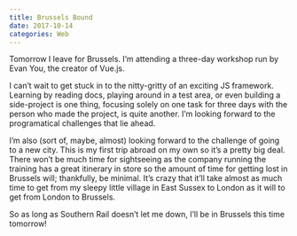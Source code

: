 ```yaml
---
title: Brussels Bound
date: 2017-10-14
categories: Web
---
```


Tomorrow I leave for Brussels. I’m attending a three-day workshop run by Evan You, the creator of Vue.js.

I can’t wait to get stuck in to the nitty-gritty of an exciting JS framework. Learning by reading docs, playing around in a test area, or even building a side-project is one thing, focusing solely on one task for three days with the person who made the project, is quite another. I’m looking forward to the programatical challenges that lie ahead.

I’m also (sort of, maybe, almost) looking forward to the challenge of going to a new city. This is my first trip abroad on my own so it’s a pretty big deal. There won’t be much time for sightseeing as the company running the training has a great itinerary in store so the amount of time for getting lost in Brussels will; thankfully, be minimal. It’s crazy that it’ll take almost as much time to get from my sleepy little village in East Sussex to London as it will to get from London to Brussels.

So as long as Southern Rail doesn’t let me down, I’ll be in Brussels this time tomorrow!
